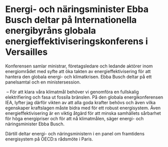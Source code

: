 # Energi- och näringsminister Ebba Busch deltar på Internationella energibyråns globala energieffektiviseringskonferens i Versailles

Konferensen samlar ministrar, företagsledare och ledande aktörer inom energiområdet med syfte att öka takten av energieffektivisering för att hantera den globala energi- och klimatkrisen. Ebba Busch deltar på ett panelsamtal och en ministersession.

 – För att klara våra klimatmål behöver vi genomföra en fullskalig elektrifiering och fasa ut fossila bränslen. På den globala energikonferensen IEA, lyfter jag därför vikten av att alla goda krafter behövs och även vilka egenskaper kraftslagen måste bidra med för ett robust energisystem. Även energieffektivisering är en viktig åtgärd för att minska samhällets sårbarhet för höga energipriser och för att nå klimatmålen, säger energi- och näringsminister Ebba Busch.

Därtill deltar energi- och näringsministern i en panel om framtidens energisystem på OECD:s rådsmöte i Paris.
